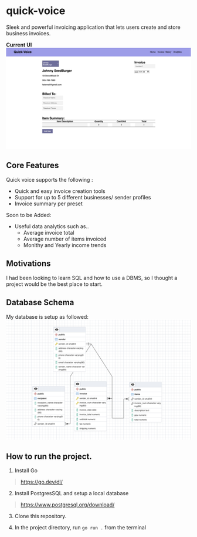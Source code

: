 # quick-voice
Sleek and powerful invoicing application that lets users create and store business invoices. 

**Current UI**
![Alt text](image.png)

## Core Features
Quick voice supports the following :
- Quick and easy invoice creation tools
- Support for up to 5 different businesses/ sender profiles
- Invoice summary per preset

Soon to be Added: 
- Useful data analytics such as..
    - Average invoice total 
    - Average number of items invoiced
    - Monlthy and Yearly income trends

## Motivations
I had been looking to learn SQL and how to use a DBMS, so I thought a project would be the best place to start.

## Database Schema
My database is setup as followed: 
![Alt text](image-1.png)
## How to run the project.
1. Install Go
> https://go.dev/dl/

2. Install PostgresSQL and setup a local database
> https://www.postgresql.org/download/

3. Clone this repository.

4. In the project directory, run `go run .` from the terminal
